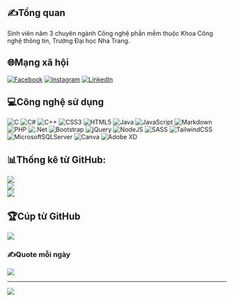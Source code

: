 ## ✍️Tổng quan
Sinh viên năm 3 chuyên ngành Công nghệ phần mềm thuộc Khoa Công nghệ thông tin, Trường Đại học Nha Trang.
## 🌐Mạng xã hội
[![Facebook](https://img.shields.io/badge/Facebook-%231877F2.svg?logo=Facebook&logoColor=white)](https://www.facebook.com/linh.sama.50/) [![Instagram](https://img.shields.io/badge/Instagram-%23E4405F.svg?logo=Instagram&logoColor=white)](https://www.instagram.com/_lvlinh/) [![LinkedIn](https://img.shields.io/badge/LinkedIn-%230077B5.svg?logo=linkedin&logoColor=white)](https://www.linkedin.com/in/linh-l%C6%B0%C6%A1ng-679ba9275/) 

## 💻Công nghệ sử dụng
![C](https://img.shields.io/badge/c-%2300599C.svg?style=for-the-badge&logo=c&logoColor=white) ![C#](https://img.shields.io/badge/c%23-%23239120.svg?style=for-the-badge&logo=c-sharp&logoColor=white) ![C++](https://img.shields.io/badge/c++-%2300599C.svg?style=for-the-badge&logo=c%2B%2B&logoColor=white) ![CSS3](https://img.shields.io/badge/css3-%231572B6.svg?style=for-the-badge&logo=css3&logoColor=white) ![HTML5](https://img.shields.io/badge/html5-%23E34F26.svg?style=for-the-badge&logo=html5&logoColor=white) ![Java](https://img.shields.io/badge/java-%23ED8B00.svg?style=for-the-badge&logo=java&logoColor=white) ![JavaScript](https://img.shields.io/badge/javascript-%23323330.svg?style=for-the-badge&logo=javascript&logoColor=%23F7DF1E) ![Markdown](https://img.shields.io/badge/markdown-%23000000.svg?style=for-the-badge&logo=markdown&logoColor=white) ![PHP](https://img.shields.io/badge/php-%23777BB4.svg?style=for-the-badge&logo=php&logoColor=white) ![.Net](https://img.shields.io/badge/.NET-5C2D91?style=for-the-badge&logo=.net&logoColor=white) ![Bootstrap](https://img.shields.io/badge/bootstrap-%23563D7C.svg?style=for-the-badge&logo=bootstrap&logoColor=white) ![jQuery](https://img.shields.io/badge/jquery-%230769AD.svg?style=for-the-badge&logo=jquery&logoColor=white) ![NodeJS](https://img.shields.io/badge/node.js-6DA55F?style=for-the-badge&logo=node.js&logoColor=white) ![SASS](https://img.shields.io/badge/SASS-hotpink.svg?style=for-the-badge&logo=SASS&logoColor=white) ![TailwindCSS](https://img.shields.io/badge/tailwindcss-%2338B2AC.svg?style=for-the-badge&logo=tailwind-css&logoColor=white) ![MicrosoftSQLServer](https://img.shields.io/badge/Microsoft%20SQL%20Sever-CC2927?style=for-the-badge&logo=microsoft%20sql%20server&logoColor=white) ![Canva](https://img.shields.io/badge/Canva-%2300C4CC.svg?style=for-the-badge&logo=Canva&logoColor=white) ![Adobe XD](https://img.shields.io/badge/Adobe%20XD-470137?style=for-the-badge&logo=Adobe%20XD&logoColor=#FF61F6)
## 📊Thống kê từ GitHub:
![](https://github-readme-stats.vercel.app/api?username=lvlinh45&theme=radical&hide_border=false&include_all_commits=false&count_private=false)<br/>
![](https://github-readme-streak-stats.herokuapp.com/?user=lvlinh45&theme=radical&hide_border=false)<br/>
![](https://github-readme-stats.vercel.app/api/top-langs/?username=lvlinh45&theme=radical&hide_border=false&include_all_commits=false&count_private=false&layout=compact)

## 🏆Cúp từ GitHub
![](https://github-trophies.vercel.app/?username=lvlinh45&theme=radical&no-frame=false&no-bg=false&margin-w=4)

### ✍️Quote mỗi ngày
![](https://quotes-github-readme.vercel.app/api?type=horizontal&theme=radical)



---
[![](https://visitcount.itsvg.in/api?id=lvlinh45&label=Profile%20Views&color=9&icon=5&pretty=false)](https://visitcount.itsvg.in)
